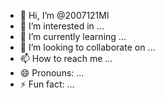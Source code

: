 - 👋 Hi, I’m @2007121Ml
- 👀 I’m interested in ...
- 🌱 I’m currently learning ...
- 💞️ I’m looking to collaborate on ...
- 📫 How to reach me ...
- 😄 Pronouns: ...
- ⚡ Fun fact: ...

<!---
2007121Ml/2007121Ml is a ✨ special ✨ repository because its `README.md` (this file) appears on your GitHub profile.
You can click the Preview link to take a look at your changes.
--->
